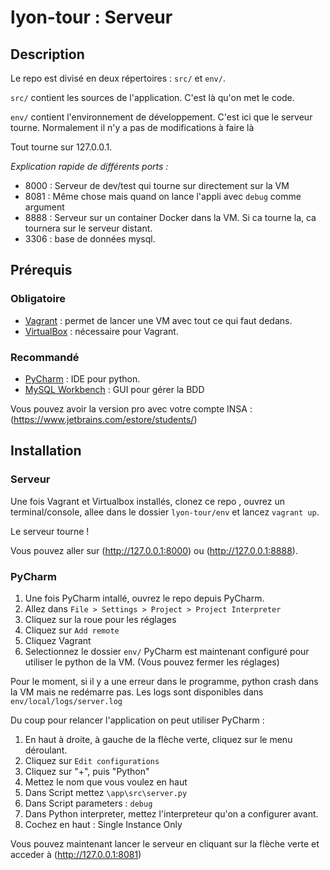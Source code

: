 # lyon-tour : Serveur

## Description

Le repo est divisé en deux répertoires : ```src/``` et ```env/```.

```src/``` contient les sources de l'application. C'est là qu'on met le code.

```env/``` contient l'environnement de développement. 
C'est ici que le serveur tourne. Normalement il n'y a pas de modifications à faire là

Tout tourne sur 127.0.0.1.

*Explication rapide de différents ports :*
  * 8000 : Serveur de dev/test qui tourne sur directement sur la VM
  * 8081 : Même chose mais quand on lance l'appli avec ```debug``` comme argument
  * 8888 : Serveur sur un container Docker dans la VM. Si ca tourne la, ca tournera sur le serveur distant.
  * 3306 : base de données mysql.


## Prérequis

### Obligatoire 
  * [Vagrant](https://www.vagrantup.com/downloads.html) : permet de lancer une VM avec tout ce qui faut dedans.
  * [VirtualBox](https://www.virtualbox.org/wiki/Download) : nécessaire pour Vagrant.

### Recommandé
  * [PyCharm](https://www.jetbrains.com/pycharm/download/) : IDE pour python.
  * [MySQL Workbench](http://dev.mysql.com/downloads/workbench/#downloads) : GUI pour gérer la BDD

Vous pouvez avoir la version pro avec votre compte INSA : (https://www.jetbrains.com/estore/students/)

## Installation

### Serveur
Une fois Vagrant et Virtualbox installés, clonez ce repo ,
ouvrez un terminal/console, allee dans le dossier ```lyon-tour/env``` et lancez ```vagrant up```.

Le serveur tourne ! 

Vous pouvez aller sur (http://127.0.0.1:8000) ou (http://127.0.0.1:8888).

### PyCharm
 1. Une fois PyCharm intallé, ouvrez le repo depuis PyCharm.
 2. Allez dans ```File > Settings > Project > Project Interpreter```
 3. Cliquez sur la roue pour les réglages
 4. Cliquez sur ```Add remote```
 5. Cliquez Vagrant
 6. Selectionnez le dossier ```env/```
PyCharm est maintenant configuré pour utiliser le python de la VM. (Vous pouvez fermer les réglages)

Pour le moment, si il y a une erreur dans le programme, python crash dans la VM mais ne redémarre pas.
Les logs sont disponibles dans ```env/local/logs/server.log```

Du coup pour relancer l'application on peut utiliser PyCharm : 
  1. En haut à droite, à gauche de la flèche verte, cliquez sur le menu déroulant.
  2. Cliquez sur ```Edit configurations```
  3. Cliquez sur "+", puis "Python"
  4. Mettez le nom que vous voulez en haut
  5. Dans Script mettez ```\app\src\server.py```
  6. Dans Script parameters : ```debug```
  7. Dans Python interpreter, mettez l'interpreteur qu'on a configurer avant.
  8. Cochez en haut : Single Instance Only
 
Vous pouvez maintenant lancer le serveur en cliquant sur la flèche verte et acceder à (http://127.0.0.1:8081)





